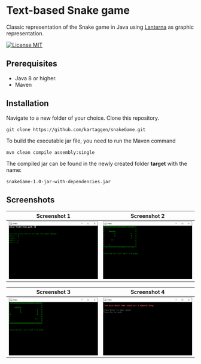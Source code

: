 # Text-based Snake game

Classic representation of the Snake game in Java using [Lanterna](https://code.google.com/archive/p/lanterna/) as graphic representation. 

[![License MIT](https://img.shields.io/badge/license-MIT-blue.svg)](LICENSE)

## Prerequisites
* Java 8 or higher.
* Maven

## Installation

Navigate to a new folder of your choice. Clone this repository.
```git
git clone https://github.com/kartaggen/snakeGame.git
```

To build the executable jar file, you need to run the Maven command
```maven
mvn clean compile assembly:single
```

The compiled jar can be found in the newly created folder **target** with the name:
```
snakeGame-1.0-jar-with-dependencies.jar
```

## Screenshots
Screenshot 1 |Screenshot 2
---------------------|-----------------
![Snake - screenshot](screenshots/scr1.png) | ![Snake - screenshot](screenshots/scr2.png)

Screenshot 3|Screenshot 4
---------------------|-----------------
![Snake - screenshot](screenshots/scr3.png) | ![Snake - screenshot](screenshots/scr4.png)
